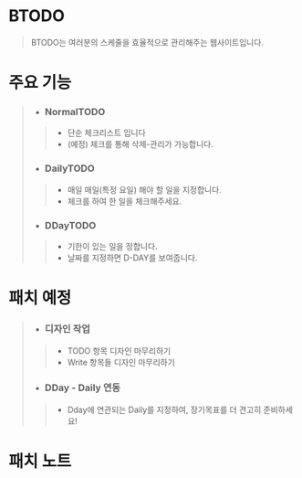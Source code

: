 # BTODO
>BTODO는 여러분의 스케줄을 효율적으로 관리해주는 웹사이트입니다.
> 
# 주요 기능
> - ### NormalTODO
> > - 단순 체크리스트 입니다
> > - (예정) 체크를 통해 삭제-관리가 가능합니다.
> - ### DailyTODO
> > - 매일 매일(특정 요일) 해야 할 일을 지정합니다.
> > - 체크를 하여 한 일을 체크해주세요.
> - ### DDayTODO
> > - 기한이 있는 일을 정합니다.
> > - 날짜를 지정하면 D-DAY를 보여줍니다.

# 패치 예정
> - ### 디자인 작업
> > - TODO 항목 디자인 마무리하기
> > - Write 항목들 디자인 마무리하기
> > 
> - ### DDay - Daily 연동
> > - Dday에 연관되는 Daily를 지정하여, 장기목표를 더 견고히 준비하세요!

# 패치 노트

> 
> 
